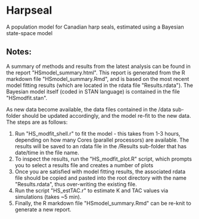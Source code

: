 # Harpseal
A population model for Canadian harp seals, estimated using a Bayesian state-space model

## Notes:
A summary of methods and results from the latest analysis can be found in the report "HSmodel_summary.html". This report is generated from the R markdown file "HSmodel_summary.Rmd", and is based on the most recent model fitting results (which are located in the rdata file "Results.rdata"). The Bayesian model itself (coded in STAN language) is contained in the file "HSmodfit.stan". 

As new data become available, the data files contained in the /data sub-folder should be updated accordingly, and the model re-fit to the new data. The steps are as follows:
1. Run "HS_modfit_shell.r" to fit the model - this takes from 1-3 hours, depending on how many Cores (parallel processors) are available. The results will be saved to an rdata file in the /Results sub-folder that has date/time in the file name. 
2. To inspect the results, run the "HS_modfit_plot.R" script, which prompts you to select a results file and creates a number of plots
3. Once you are satisfied with model fitting results, the associated rdata file should be copied and pasted into the root directory with the name "Results.rdata", thus over-writing the existing file. 
4. Run the script "HS_estTAC.r" to estimate K and TAC values via simulations (takes ~5 min). 
5. Finally, the R markdown file "HSmodel_summary.Rmd" can be re-knit to generate a new report.

